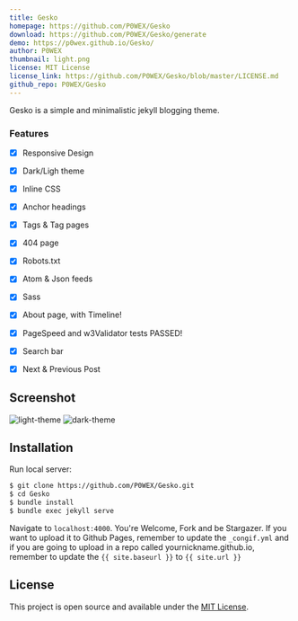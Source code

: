 ```yaml
---
title: Gesko
homepage: https://github.com/P0WEX/Gesko
download: https://github.com/P0WEX/Gesko/generate
demo: https://p0wex.github.io/Gesko/
author: P0WEX
thumbnail: light.png
license: MIT License
license_link: https://github.com/P0WEX/Gesko/blob/master/LICENSE.md
github_repo: P0WEX/Gesko
---
```


Gesko is a simple and minimalistic jekyll blogging theme.


### Features

- [x] Responsive Design
- [x] Dark/Ligh theme
- [x] Inline CSS
- [x] Anchor headings
- [x] Tags & Tag pages
- [x] 404 page
- [x] Robots.txt
- [x] Atom & Json feeds
- [x] Sass
- [x] About page, with Timeline!
- [x] PageSpeed and w3Validator tests PASSED!
- [x] Search bar
- [x] Next & Previous Post



## Screenshot

![light-theme](https://github.com/P0WEX/Gesko/blob/master/light.png)
![dark-theme](https://github.com/P0WEX/Gesko/blob/master/dark.png)

## Installation

Run local server:

```bash
$ git clone https://github.com/P0WEX/Gesko.git
$ cd Gesko
$ bundle install
$ bundle exec jekyll serve
```

Navigate to `localhost:4000`. You're Welcome, Fork and be Stargazer.
If you want to upload it to Github Pages, remember to update the `_congif.yml` and if you are going to upload in a repo called yournickname.github.io, remember to update the `{{ site.baseurl }}` to `{{ site.url }}` 

## License

This project is open source and available under the [MIT License](https://github.com/P0WEX/Gesko/blob/master/LICENSE.md).
